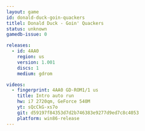 ```yaml
---
layout: game
id: donald-duck-goin-quackers
titlel: Donald Duck - Goin' Quackers
status: unknown
gamedb-issue: 0

releases:
  - id: 4AA0
    region: us
    version: 1.001
    discs: 1
    medium: gdrom

videos:
  - fingerprint: 4AA0 GD-ROM1/1 us
    title: Intro auto run
    hw: i7 2720qm, GeForce 540M
    yt: sQcCkG-xs7o
    git: d59197f84353d7d2b746383e9277d9ed7c8c4053
    platform: win86-release
---
```


